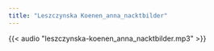 ```yaml
---
title: "Leszczynska Koenen_anna_nacktbilder"
---
```


{{< audio "leszczynska-koenen_anna_nacktbilder.mp3" >}}
